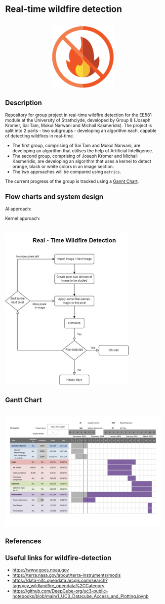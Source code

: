 # Real-time wildfire detection
<h1 align="center">
  <img src= "/assets/Logo.png"
  width = "200"
</h1>

## Description
Repository for group project in real-time wildfire detection for the EE581 module at the University of Strathclyde, developed by Group 8 (Joseph Kromer, Sai Tam, Mukul Narwani and Michail Kasmeridis). 
The project is split into 2 parts - two subgroups - developing an algorithm each, capable of detecting wildfires in real-time.
  - The first group, comprising of Sai Tam and Mukul Narwani, are developing an algorithm that utilises the help of Artificial Intelligence.
  - The second group, comprising of Joseph Kromer and Michail Kasmeridis, are developing an algorithm that uses a kernel to detect orange, black or white colors in an image section.
  - The two approaches will be compared using `metrics`.

The current progress of the group is tracked using a [Gannt Chart](https://github.com/itsm1kekay/wildfire-detection/edit/main/README.md#gantt-chart).

## Flow charts and system design
AI approach:

Kernel approach:
<h1 align="left">
  <img src= "/assets/Flowchart using kernel.jpg"
  width = "400"
</h1>

## Gantt Chart
<h1 align="center">
  <img src= "/assets/EE581 Gantt Chart.png"
  width = "1000"
</h1>

## References

## Useful links for wildfire-detection
- https://www.goes.noaa.gov
- https://terra.nasa.gov/about/terra-instruments/modis 
- https://data-nifc.opendata.arcgis.com/search?tags=cy_wildlandfire_opendata%2CCategory 
- https://github.com/DeepCube-org/uc3-public-notebooks/blob/main/1_UC3_Datacube_Access_and_Plotting.ipynb
